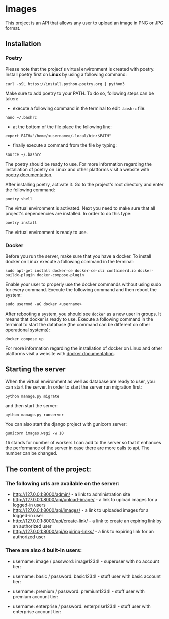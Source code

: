 # Images
This project is an API that allows any user to upload an image in PNG or JPG format.

## Installation

### Poetry
Please note that the project's virtual environment is created with poetry. Install poetry first on **Linux** by using a following command:

```shell
curl -sSL https://install.python-poetry.org | python3
```

Make sure to add poetry to your PATH. To do so, following steps can be taken:

- execute a following command in the terminal to edit `.bashrc` file:
```shell
nano ~/.bashrc
```
- at the bottom of the file place the following line:
```shell
export PATH="/home/<username>/.local/bin:$PATH"
```
- finally execute a command from the file by typing:
```shell
source ~/.bashrc
```
The poetry should be ready to use. For more information regarding the installation of poetry on Linux and other platforms visit a website with [poetry documentation](https://python-poetry.org/docs/).

After installing poetry, activate it. Go to the project's root directory and enter the following command:
```shell
poetry shell
```

The virtual environment is activated. Next you need to make sure that all project's dependencies are installed. In order to do this type:

```shell
poetry install
```

The virtual environment is ready to use.

### Docker

Before you run the server, make sure that you have a docker. To install docker on Linux execute a following command in the terminal:

```shell
sudo apt-get install docker-ce docker-ce-cli containerd.io docker-buildx-plugin docker-compose-plugin
```
Enable your user to properly use the docker commands without using sudo for every command. Execute the following command and then reboot the system:

```shell
sudo usermod -aG docker <username>
```
After rebooting a system, you should see `docker` as a new user in groups. It means that docker is ready to use. Execute a following command in the terminal to start the database (the command can be different on other operational systems):

```shell
docker compose up
```

For more information regarding the installation of docker on Linux and other platforms visit a website with [docker documentation](https://docs.docker.com/engine/install/).

## Starting the server

When the virtual environment as well as database are ready to user, you can start the server. In order to start the server run migration first:

```shell
python manage.py migrate
```

and then start the server:

```shell
python manage.py runserver
```

You can also start the django project with gunicorn server:
```shel
gunicorn images.wsgi -w 10
```
`10` stands for number of workers I can add to the server so that it enhances the performance of the server in case there are more calls to api. The number can be changed.

## The content of the project:

### The following urls are available on the server:

- http://127.0.0.1:8000/admin/ - a link to administration site
- http://127.0.0.1:8000/api/upload-image/ - a link to upload images for a logged-in users
- http://127.0.0.1:8000/api/images/ - a link to uploaded images for a logged-in user
- http://127.0.0.1:8000/api/create-link/ - a link to create an expiring link by an authorized user
- http://127.0.0.1:8000/api/expiring-links/ - a link to expiring link for an authorized user

### There are also 4 built-in users:

- username: image / password: image1234! - superuser with no account tier:

- username: basic / password: basic1234! - stuff user with basic account tier:

- username: premium / password: premium1234! - stuff user with premium account tier:

- username: enterprise / password: enterprise1234! - stuff user with enterprise account tier:
